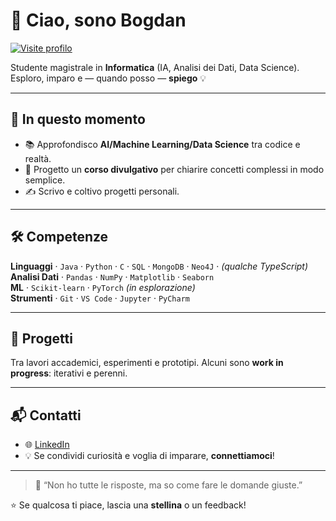 # 👋 Ciao, sono Bogdan

[![Visite profilo](https://komarev.com/ghpvc/?username=ionutbogdandonici&label=Visite%20al%20profilo%20dal%209%20agosto%202025&style=flat)](https://github.com/ionutbogdandonici)


Studente magistrale in **Informatica** (IA, Analisi dei Dati, Data Science).  
Esploro, imparo e — quando posso — **spiego** 💡

---

## 🚀 In questo momento
- 📚 Approfondisco **AI/Machine Learning/Data Science** tra codice e realtà.
- 🧠 Progetto un **corso divulgativo** per chiarire concetti complessi in modo semplice.
- ✍️ Scrivo e coltivo progetti personali.

---

## 🛠️ Competenze
**Linguaggi** · `Java` · `Python` · `C` · `SQL` · `MongoDB` · `Neo4J` · *(qualche TypeScript)*  
**Analisi Dati** · `Pandas` · `NumPy` · `Matplotlib` · `Seaborn`  
**ML** · `Scikit-learn` · `PyTorch` *(in esplorazione)*  
**Strumenti** · `Git` · `VS Code` · `Jupyter` · `PyCharm`

---

## 🧪 Progetti
Tra lavori accademici, esperimenti e prototipi. Alcuni sono **work in progress**: iterativi e perenni.

---

## 📬 Contatti
- 🌐 [LinkedIn](https://www.linkedin.com/in/bogdan-donici)
- 💡 Se condividi curiosità e voglia di imparare, **connettiamoci**!

---

> 🧠 “Non ho tutte le risposte, ma so come fare le domande giuste.”

⭐️ Se qualcosa ti piace, lascia una **stellina** o un feedback!
